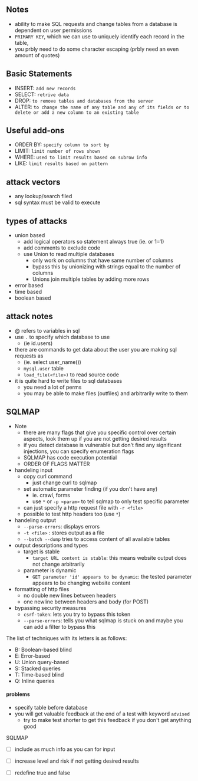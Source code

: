 ## Notes
- ability to make SQL requests  and change tables from a database is dependent on user permissions
- `PRIMARY KEY`, which we can use to uniquely identify each record in the table,
- you prbly need to do some character escaping (prbly need an even amount of quotes)

## Basic Statements
- INSERT: `add new records`
- SELECT: `retrive data`
- DROP: `to remove tables and databases from the server`
- ALTER: `to change the name of any table and any of its fields or to delete or add a new column to an existing table`

## Useful add-ons
- ORDER BY: `specify column to sort by`
- LIMIT: `limit number of rows shown`
- WHERE: `used to limit results based on subrow info`
- LIKE: `limit results based on pattern`


## attack vectors
- any lookup/search filed
- sql syntax must be valid to execute

## types of attacks
- union based
	- add logical operators so statement always true (ie. or 1=1)
	- add comments to exclude code
	- use Union to read multiple databases
		- only work on columns that have same number of columns
		- bypass this by unionizing with strings equal to the number of columns
		- Unions join multiple tables by adding more rows
- error based
- time based
- boolean based


## attack notes
- @ refers to variables in sql
- use `.` to specify which database to use
	- (ie id.users)
- there are commands to get data about the user you are making sql requests as
	- (ie. select user_name())
	- `mysql.user` table
	- `load_file(<file>)` to read source code
- it is quite hard to write files to sql databases
	- you need a lot of perms
	- you may be able to make files (outfiles) and arbitrarily write to them

## SQLMAP
- Note
	- there are many flags that give you specific control over certain aspects, look them up if you are not getting desired results
	- if you detect database is vulnerable but don't find any significant injections, you can specify enumeration flags
	- SQLMAP has code execution potential
	- ORDER OF FLAGS MATTER
- handeling input
	- copy curl command
		- just change curl to sqlmap
	- set automatic parameter finding (if you don't have any)
		- ie. crawl, forms
		- use `*` or `-p <param>` to tell sqlmap to only test specific parameter
	- can just specify a http request file with `-r <file>`
	- possible to test http headers too (use `*`)
- handeling output
	- `--parse-errors`: displays errors
	- `-t <file>` : stores output as a file
	- `--batch --dump` tries to access content of all available tables
- output descriptions and types
	- target is stable
		- `target URL content is stable`: this means website output does not change arbitrarily
	- parameter is dynamic
		- `GET parameter 'id' appears to be dynamic`: the tested parameter appears to be changing website content
- formatting of http files
	- no double new lines between headers
	- one newline between headers and body (for POST)
- bypassing security measures
	- `csrf-token`: lets you try to bypass this token 
	- `--parse-errors`: tells you what sqlmap is stuck on and maybe you can add a filter to bypass this

The list of techniques with its letters is as follows:
- B: Boolean-based blind
- E: Error-based
- U: Union query-based
- S: Stacked queries
- T: Time-based blind
- Q: Inline queries

#### problems
- specify table before database
- you will get valuable feedback at the end of a test with keyword `advised`
	- try to make test shorter to get this feedback if you don't get anything good


SQLMAP
- [ ] include as much info as you can for input
- [ ] increase level and risk if not getting desired results
- [ ] redefine true and false

